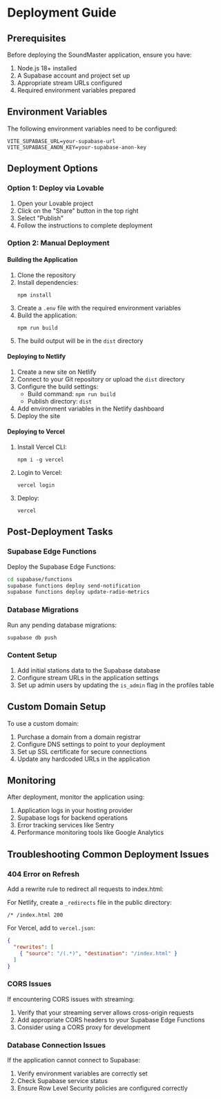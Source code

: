 
# Deployment Guide

## Prerequisites

Before deploying the SoundMaster application, ensure you have:

1. Node.js 18+ installed
2. A Supabase account and project set up
3. Appropriate stream URLs configured
4. Required environment variables prepared

## Environment Variables

The following environment variables need to be configured:

```
VITE_SUPABASE_URL=your-supabase-url
VITE_SUPABASE_ANON_KEY=your-supabase-anon-key
```

## Deployment Options

### Option 1: Deploy via Lovable

1. Open your Lovable project
2. Click on the "Share" button in the top right
3. Select "Publish"
4. Follow the instructions to complete deployment

### Option 2: Manual Deployment

#### Building the Application

1. Clone the repository
2. Install dependencies:
   ```
   npm install
   ```
3. Create a `.env` file with the required environment variables
4. Build the application:
   ```
   npm run build
   ```
5. The build output will be in the `dist` directory

#### Deploying to Netlify

1. Create a new site on Netlify
2. Connect to your Git repository or upload the `dist` directory
3. Configure the build settings:
   - Build command: `npm run build`
   - Publish directory: `dist`
4. Add environment variables in the Netlify dashboard
5. Deploy the site

#### Deploying to Vercel

1. Install Vercel CLI:
   ```
   npm i -g vercel
   ```
2. Login to Vercel:
   ```
   vercel login
   ```
3. Deploy:
   ```
   vercel
   ```

## Post-Deployment Tasks

### Supabase Edge Functions

Deploy the Supabase Edge Functions:

```bash
cd supabase/functions
supabase functions deploy send-notification
supabase functions deploy update-radio-metrics
```

### Database Migrations

Run any pending database migrations:

```bash
supabase db push
```

### Content Setup

1. Add initial stations data to the Supabase database
2. Configure stream URLs in the application settings
3. Set up admin users by updating the `is_admin` flag in the profiles table

## Custom Domain Setup

To use a custom domain:

1. Purchase a domain from a domain registrar
2. Configure DNS settings to point to your deployment
3. Set up SSL certificate for secure connections
4. Update any hardcoded URLs in the application

## Monitoring

After deployment, monitor the application using:

1. Application logs in your hosting provider
2. Supabase logs for backend operations
3. Error tracking services like Sentry
4. Performance monitoring tools like Google Analytics

## Troubleshooting Common Deployment Issues

### 404 Error on Refresh

Add a rewrite rule to redirect all requests to index.html:

For Netlify, create a `_redirects` file in the public directory:
```
/* /index.html 200
```

For Vercel, add to `vercel.json`:
```json
{
  "rewrites": [
    { "source": "/(.*)", "destination": "/index.html" }
  ]
}
```

### CORS Issues

If encountering CORS issues with streaming:

1. Verify that your streaming server allows cross-origin requests
2. Add appropriate CORS headers to your Supabase Edge Functions
3. Consider using a CORS proxy for development

### Database Connection Issues

If the application cannot connect to Supabase:

1. Verify environment variables are correctly set
2. Check Supabase service status
3. Ensure Row Level Security policies are configured correctly
